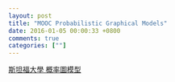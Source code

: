 ```yaml
---
layout: post
title: "MOOC Probabilistic Graphical Models"
date: 2016-01-05 00:00:33 +0800
comments: true
categories: [""]
---
```


<!-- more -->

[斯坦福大學 概率圖模型]

[斯坦福大學 概率圖模型]:https://zh-tw.coursera.org/course/pgm